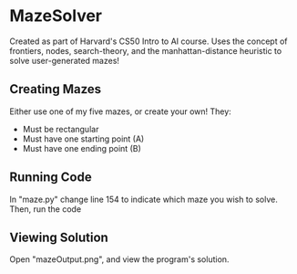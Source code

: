 # MazeSolver
Created as part of Harvard's CS50 Intro to AI course. Uses the concept of frontiers, nodes, search-theory, and the manhattan-distance heuristic to solve user-generated mazes!

## Creating Mazes
Either use one of my five mazes, or create your own! They:
- Must be rectangular
- Must have one starting point (A)
- Must have one ending point (B)

## Running Code
In "maze.py" change line 154 to indicate which maze you wish to solve. Then, run the code

## Viewing Solution
Open "mazeOutput.png", and view the program's solution. 


